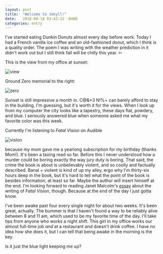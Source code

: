 ```yaml
---
layout: post
title:  "Welcome to Jekyll!"
date:   2018-09-18 03:42:12 -0400
categories: entry
---
```


I've started eating Dunkin Donuts almost every day before work. Today I had a French vanilla ice coffee and an old-fashioned donut, which I think is a quality order. The poem I was writing with the weather prediction in it didn't work out but I still think fall will be chilly this year. ✄

This is the view from my office at sunset:

![view](/assets/IMG_4996.jpg)

Ground Zero memorial to the right: 

![zero](/assets/zero.jpg)

Sunset is still impressive a month in. C@&*3 N!%+ can barely afford to stay in the building, I'm guessing, but it's worth it for the views. When I look up from my computer the city looks like a tapestry, these days flat, powdery, and blue. I seriously answered blue when someone asked me what my favorite color was this week.

Currently I'm listening to _Fatal Vision_ on Audible

![vision](/assets/Fatal_Vision_book.PNG) 

because my mom gave me a yearlong subscription for my birthday (thanks Mom!). It's been a  taxing read so far. Before this I never understood how a murder could be boring exactly the way jury duty is boring. That said, the crime the book is about is unbelievably violent, and so coolly and factually described. Banal + violent _is_ kind of up my alley, ergo why I'm thirty-six hours deep in the book, but it's hard to tell what the point of the book is besides information, at least so far. Maybe the author will insert himself at the end. I'm looking forward to reading Janet Malcolm's [essay](https://en.wikipedia.org/wiki/The_Journalist_and_the_Murderer) about the writing of _Fatal Vision_, though. Because at the end of the day I just gotta know.

I've been awake past four every single night for about two weeks. It's been great, actually. The bummer is that I haven't found a way to be reliably alive between 8 and 11 am, which used to be my favorite time of the day. I'll take tips from anyone who works a night shift. This girl in my office works our almost full-time job _and_ at a restaurant _and_ doesn't drink coffee. I have no idea how she does it, but I can tell that being awake in the morning is the key. 

Is it just the blue light keeping me up? 
